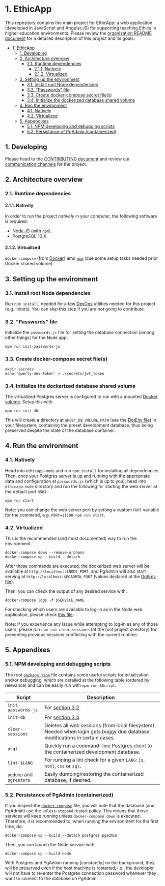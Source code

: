 # 1. EthicApp

This repository contains the main project for EthicApp: a web application (developed in JavaScript and Angular.JS) for supporting teaching Ethics in higher education environments. Please review the [organization README document](https://github.com/EthicApp-Development/organization#readme) for a detailed description of this project and its goals.

- [1. EthicApp](#1-ethicapp)
  - [1. Developing](#1-developing)
  - [2. Architecture overview](#2-architecture-overview)
    - [2.1. Runtime dependencies](#21-runtime-dependencies)
      - [2.1.1. Natively](#211-natively)
      - [2.1.2. Virtualized](#212-virtualized)
  - [3. Setting up the environment](#3-setting-up-the-environment)
    - [3.1. Install root Node dependencies](#31-install-root-node-dependencies)
    - [3.2. "Passwords" file](#32-passwords-file)
    - [3.3. Create docker-compose secret file(s)](#33-create-docker-compose-secret-files)
    - [3.4. Initialize the dockerized database shared volume](#34-initialize-the-dockerized-database-shared-volume)
  - [4. Run the environment](#4-run-the-environment)
    - [4.1. Natively](#41-natively)
    - [4.2. Virtualized](#42-virtualized)
  - [5. Appendixes](#5-appendixes)
    - [5.1. NPM developing and debugging scripts](#51-npm-developing-and-debugging-scripts)
    - [5.2. Persistance of PgAdmin (containerized)](#52-persistance-of-pgadmin-containerized)

## 1. Developing

Please head to the [CONTRIBUTING document](./CONTRIBUTING.md) and review our [communication channels](https://github.com/EthicApp-Development/organization/blob/master/CONTRIBUTING.md#1-communication-channels) for the project.

## 2. Architecture overview

### 2.1. Runtime dependencies

#### 2.1.1. Natively

In order to run the project *natively* in your computer, the following software is required:

- Node.JS (with `npm`).
- PostgreSQL 10.X.

#### 2.1.2. Virtualized

`docker-compose` (from [Docker](https://www.docker.com/)) amd [`npm`](https://www.npmjs.com/package/npm) (due some setup tasks needed prior Docker shared volume).

## 3. Setting up the environment

### 3.1. Install root Node dependencies

Run `npm install`, needed for a few [DevOps](https://about.gitlab.com/topics/devops/) utilities needed for this project (e.g. linters). You can skip this step if you are not going to contribute.

### 3.2. "Passwords" file

Initialize the `passwords.js` file for setting the database connection (among other things) for the Node app:

```shell
npm run init-passwords-js
```

### 3.3. Create docker-compose secret file(s)

```shell
mkdir secrets
echo 'qwerty-dev-token' > ./secrets/jwt_token
```

### 3.4. Initialize the dockerized database shared volume

The virtualized Postgres server is configured to run with a mounted [Docker volume](https://docs.docker.com/storage/volumes/). Setup this with:

```shell
npm run init-db
```

This will create a directory at `$HOST_DB_VOLUME_PATH` (see the [DotEnv file](./.env)) in your filesystem, containing the preset development database, thus being preserved despite the state of the database container.

## 4. Run the environment

### 4.1. Natively

Head into `ethicapp-node` and run `npm install` for installing all dependencies. Then, once your Postgres server is up and running with the appropriate data and configuration at `passwords.js` (which is up to you), head into `ethicapp-node` directory and run the following for starting the web server at the default port `8501`:

```shell
npm run start
```

Note: you can change the web server port by setting a custom `PORT` variable for the command, e.g. `PORT=11500 npm run start`.

### 4.2. Virtualized

This is the recommended (and most documented) way to run the environment.

```shell
docker-compose down --remove-orphans
docker-compose up --build --detach
```

After those commands are executed, the dockerized web server will be available at `http://localhost:$NODE_PORT`, and PgAdmin will also start serving at `http://localhost:$PGADMIN_PORT` (values declared at the [DotEnv file](./.env)).

Then, you can check the output of any desired service with:

```shell
docker-compose logs -f $SERVICE_NAME
```

For checking which users are available to log-in as in the Node web application, please check [this file](./postgres-db/seeds/01_users.sql).

Note: if you experience any issue while attempting to log-in as any of those users, please run `npm run clear-sessions` (at the root project directory) for preventing previous sessions conflicting with the current runtime.

## 5. Appendixes

### 5.1. NPM developing and debugging scripts

The root [`package.json`](./package.json) file contains some useful scripts for initialization and/or debugging, which are detailed at the following table (ordered by relevance) and can be easily run with `npm run $Script`.

| Script                   | Description                                                                                                                 |
| ------------------------ | --------------------------------------------------------------------------------------------------------------------------- |
| `init-passwords-js`      | For [section 3.2](#32-passwords-file).                                                                                      |
| `init-db`                | For [section 3.4](#34-initialize-the-dockerized-database-shared-volume).                                                    |
| `clear-sessions`         | Deletes all web sessions (from local filesystem). Needed when login gets buggy due database modifications in certain cases. |
| `psql`                   | Quickly run a command-line Postgres client to the containerized development database.                                       |
| `lint-$LANG`             | For running a lint check for a given `LANG`: `js`, `html`, `css` or `sql`.                                                  |
| `pgdump` and `pgrestore` | Easily dumping/restoring the containerized database, if desired.                                                            |

### 5.2. Persistance of PgAdmin (containerized)

If you inspect the [`docker-compose`](./docker-compose.yml) file, you will note that the database (and PgAdmin) use the `unless-stopped` restart policy. This means that those services will keep running unless `docker-compose down` is executed. Therefore, it is recommended to, when running the environment for the first time, do:

```shell
docker-compose up --build --detach postgres pgadmin
```

Then, you can launch the Node service with:

```shell
docker-compose up --build node
```

With Postgres and PgAdmin running [constantly] on the background, they will be preserved even if the host machine is restarted, i.e., the developer will not have to re-enter the Postgres connection password whenever they want to connect to the database on PgAdmin.
